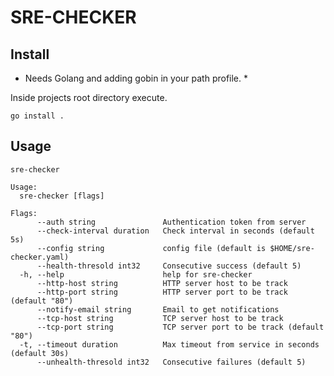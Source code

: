 # SRE-CHECKER

## Install

* Needs Golang and adding gobin in your path profile. *

Inside projects root directory execute.
```
go install .
```

## Usage
`sre-checker`

```
Usage:
  sre-checker [flags]

Flags:
      --auth string               Authentication token from server
      --check-interval duration   Check interval in seconds (default 5s)
      --config string             config file (default is $HOME/sre-checker.yaml)
      --health-thresold int32     Consecutive success (default 5)
  -h, --help                      help for sre-checker
      --http-host string          HTTP server host to be track
      --http-port string          HTTP server port to be track (default "80")
      --notify-email string       Email to get notifications
      --tcp-host string           TCP server host to be track
      --tcp-port string           TCP server port to be track (default "80")
  -t, --timeout duration          Max timeout from service in seconds (default 30s)
      --unhealth-thresold int32   Consecutive failures (default 5)
```
